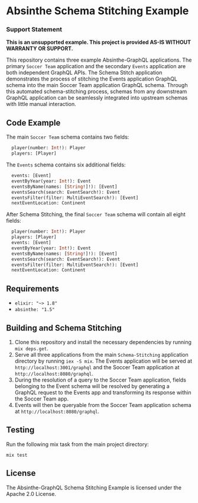 # Absinthe Schema Stitching Example

### Support Statement

**This is an unsupported example. This project is provided AS-IS WITHOUT
WARRANTY OR SUPPORT.**

This repository contains three example Absinthe-GraphQL applications. The primary `Soccer Team` application and the secondary `Events` application are both independent GraphQL APIs. The Schema Stitch application demonstrates the process of stitching the Events application GraphQL schema into the main Soccer Team application GraphQL schema. Through this automated schema-stitching process, schemas from any downstream GraphQL application can be seamlessly integrated into upstream schemas with little manual interaction.

## Code Example

The main `Soccer Team` schema contains two fields:

```graphql
  player(number: Int!): Player
  players: [Player]
```

The `Events` schema contains six additional fields:

```graphql
  events: [Event]
  eventByYear(year: Int!): Event
  eventsByName(names: [String!]!): [Event]
  eventsSearch(search: EventSearch!): Event
  eventsFilter(filter: MultiEventSearch!): [Event]
  nextEventLocation: Continent
```

After Schema Stitching, the final `Soccer Team` schema will contain all eight fields: 

```graphql
  player(number: Int!): Player
  players: [Player]
  events: [Event]
  eventByYear(year: Int!): Event
  eventsByName(names: [String!]!): [Event]
  eventsSearch(search: EventSearch!): Event
  eventsFilter(filter: MultiEventSearch!): [Event]
  nextEventLocation: Continent
```
## Requirements

* `elixir: "~> 1.8"`
* `absinthe: "1.5"`

## Building and Schema Stitching

1. Clone this repository and install the necessary dependencies by running `mix deps.get`. 
2. Serve all three applications from the main `Schema-Stitching` application directory by running `iex -S mix`. The Events application will be served at `http://localhost:3001/graphql` and the Soccer Team application at `http://localhost:8080/graphql`.
4. During the resolution of a query to the Soccer Team application, fields belonging to the Event schema will be resolved by generating a GraphQL request to the Events app and transforming its response within the Soccer Team app.
3. Events will then be queryable from the Soccer Team application schema at `http://localhost:8080/graphql`.

## Testing

Run the following mix task from the main project directory:
```
mix test
```

## License

The Absinthe-GraphQL Schema Stitching Example is licensed under the Apache 2.0 License.
